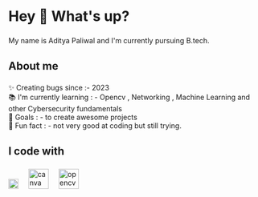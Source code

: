 <h1 align="left">Hey 👋 What's up?</h1>

###

<p align="left">My name is Aditya Paliwal and I'm currently pursuing B.tech.</p>

###

<h2 align="left">About me</h2>

###

<p align="left">✨ Creating bugs since :- 2023<br>📚 I'm currently learning : -  Opencv , Networking , Machine Learning and other Cybersecurity fundamentals <br>🎯 Goals : - to create awesome projects<br>🎲 Fun fact : - not very good at coding  but still trying.</p>

###

<h2 align="left">I code with</h2>

###

<div align="left">
  <img src="https://cdn.jsdelivr.net/gh/devicons/devicon/icons/python/python-original.svg" height="20" alt="python logo"  />
  <img width="12" />
  <img src="https://cdn.jsdelivr.net/gh/devicons/devicon/icons/canva/canva-original.svg" height="40" alt="canva logo"  />
  <img width="12" />
  <img src="https://cdn.jsdelivr.net/gh/devicons/devicon/icons/opencv/opencv-original.svg" height="40" alt="opencv logo"  />
</div>

###
